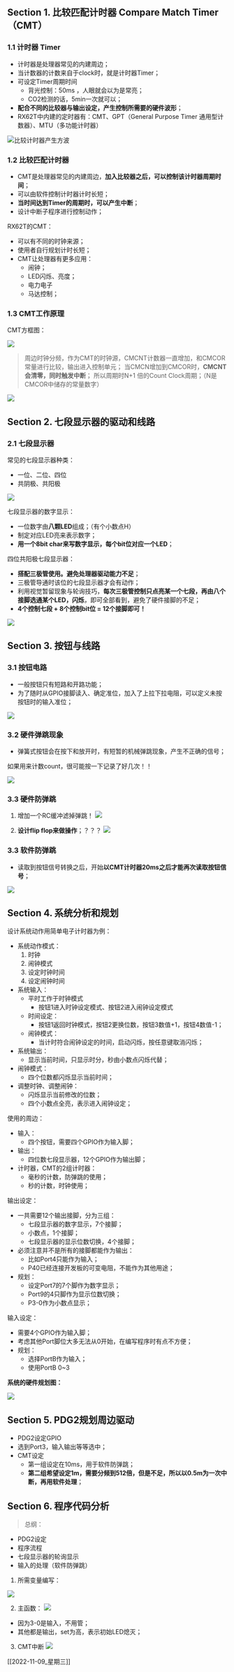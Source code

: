 
## Section 1. 比较匹配计时器 Compare Match Timer（CMT）

### 1.1 计时器 Timer

- 计时器是处理器常见的内建周边；
- 当计数器的计数来自于clock时，就是计时器Timer；
- 可设定Timer周期时间
	- 背光控制：50ms ，人眼就会以为是常亮；
	- CO2检测的话，5min一次就可以；
- **配合不同的比较器与输出设定，产生控制所需要的硬件波形**；
- RX62T中内建的定时器有：CMT、GPT（General Purpose Timer 通用型计数器）、MTU（多功能计时器）

![比较计时器产生方波](https://raw.githubusercontent.com/DustOfStars/ObsPicGo/master/Gavin_Obs/20221109162904.png)

### 1.2 比较匹配计时器

- CMT是处理器常见的内建周边，**加入比较器之后，可以控制该计时器周期时间**；
- 可以由软件控制计时器计时长短；
- **当时间达到Timer的周期时，可以产生中断**；
- 设计中断子程序进行控制动作；

RX62T的CMT：
- 可以有不同的时钟来源；
- 使用者自行规划计时长短；
- CMT让处理器有更多应用：
	- 闹钟；
	- LED闪烁、亮度；
	- 电力电子
	- 马达控制；


### 1.3 CMT工作原理

CMT方框图：

![](https://raw.githubusercontent.com/DustOfStars/ObsPicGo/master/Gavin_Obs/20221109172052.png)

> 周边时钟分频，作为CMT的时钟源，CMCNT计数器一直增加，和CMCOR常量进行比较，输出进入控制单元；
> 当CMCN增加到CMCOR时，**CMCNT会清零，同时触发中断**；
> 所以周期时N+1 倍的Count Clock周期；（N是CMCOR中储存的常量数字）

![](https://raw.githubusercontent.com/DustOfStars/ObsPicGo/master/Gavin_Obs/20221114103503.png)



## Section 2. 七段显示器的驱动和线路

### 2.1 七段显示器

常见的七段显示器种类：
- 一位、二位、四位
- 共阴极、共阳极

![](https://raw.githubusercontent.com/DustOfStars/ObsPicGo/master/Gavin_Obs/20221114111504.png)

七段显示器的数字显示：
- 一位数字由**八颗LED**组成；（有个小数点H）
- 制定对应LED亮来表示数字；
- **用一个8bit char来写数字显示，每个bit位对应一个LED**；

四位共阳极七段显示器：
- **搭配三极管使用。避免处理器驱动能力不足**；
- 三极管导通时该位的七段显示器才会有动作；
- 利用视觉暂留现象与轮询技巧，**每次三极管控制只点亮某一个七段，再由八个接脚选通某个LED，闪烁**，即可全部看到，避免了硬件接脚的不足；
- **4个控制七段 + 8个控制bit位 = 12个接脚即可！**

![](https://raw.githubusercontent.com/DustOfStars/ObsPicGo/master/Gavin_Obs/20221114111830.png)


## Section 3. 按钮与线路

### 3.1 按钮电路

- 一般按钮只有短路和开路功能；
- 为了随时从GPIO接脚读入、确定准位，加入了上拉下拉电阻，可以定义未按按钮时的输入准位；

![](https://raw.githubusercontent.com/DustOfStars/ObsPicGo/master/Gavin_Obs/20221114113046.png)

### 3.2 硬件弹跳现象

- 弹簧式按钮会在按下和放开时，有短暂的机械弹跳现象，产生不正确的信号；

如果用来计数count，很可能按一下记录了好几次！！

![](https://raw.githubusercontent.com/DustOfStars/ObsPicGo/master/Gavin_Obs/20221114113421.png)


### 3.3 硬件防弹跳

1. 增加一个RC缓冲滤掉弹跳！
	![](https://raw.githubusercontent.com/DustOfStars/ObsPicGo/master/Gavin_Obs/20221114113634.png)

2. **设计flip flop来做操作**；？？？
	![](https://raw.githubusercontent.com/DustOfStars/ObsPicGo/master/Gavin_Obs/20221114113807.png)

### 3.3 软件防弹跳

- 读取到按钮信号转换之后，开始**以CMT计时器20ms之后才能再次读取按钮信号**；

![](https://raw.githubusercontent.com/DustOfStars/ObsPicGo/master/Gavin_Obs/20221114114007.png)


## Section 4. 系统分析和规划

设计系统动作用简单电子计时器为例：
- 系统动作模式：
	1. 时钟
	2. 闹钟模式
	3. 设定时钟时间
	4. 设定闹钟时间
- 系统输入：
	- 平时工作于时钟模式
		- 按钮1进入时钟设定模式、按钮2进入闹钟设定模式
	- 时间设定：
		- 按钮1返回时钟模式，按钮2更换位数，按钮3数值+1，按钮4数值-1；
	- 闹钟模式：
		- 当计时符合闹钟设定的时间，启动闪烁，按任意键取消闪烁；
- 系统输出：
	- 显示当前时间，只显示时分，秒由小数点闪烁代替；
- 闹钟模式：
	- 四个位数都闪烁显示当前时间；
- 调整时钟、调整闹钟：
	- 闪烁显示当前修改的位数；
	- 四个小数点全亮，表示进入闹钟设定；

使用的周边：
- 输入：
	- 四个按钮，需要四个GPIO作为输入脚；
- 输出：
	- 四位数七段显示器，12个GPIO作为输出脚；
- 计时器，CMT的2组计时器：
	- 毫秒的计数，防弹跳的使用；
	- 秒的计数，时钟使用；

输出设定：
- 一共需要12个输出接脚，分为三组：
	- 七段显示器的数字显示，7个接脚；
	- 小数点，1个接脚；
	- 七段显示器的显示位数切换，4个接脚；
- 必须注意并不是所有的接脚都能作为输出：
	- 比如Port4只能作为输入；
	- P40已经连接开发板的可变电阻，不能作为其他用途；
- 规划：
	- 设定Port7的7个脚作为数字显示；
	- Port9的4只脚作为显示位数切换；
	- P3-0作为小数点显示；

输入设定：
- 需要4个GPIO作为输入脚；
- 考虑其他Port脚位大多无法从0开始，在编写程序时有点不方便；
- 规划：
	- 选择PortB作为输入；
	- 使用PortB 0~3

**系统的硬件规划图：**

![](https://raw.githubusercontent.com/DustOfStars/ObsPicGo/master/Gavin_Obs/20221114162336.png)



## Section 5. PDG2规划周边驱动

- PDG2设定GPIO
- 选到Port3，输入输出等等选中；
- CMT设定
	- 第一组设定在10ms，用于软件防弹跳；
	- **第二组希望设定1m，需要分频到512倍，但是不足，所以以0.5m为一次中断，再用软件处理**；

## Section 6. 程序代码分析

> 总纲：

- PDG2设定
- 程序流程
- 七段显示器的轮询显示
- 输入的处理（软件防弹跳）

1. 所需变量编写：

![](https://raw.githubusercontent.com/DustOfStars/ObsPicGo/master/Gavin_Obs/20221114163922.png)

2. 主函数：
![](https://raw.githubusercontent.com/DustOfStars/ObsPicGo/master/Gavin_Obs/20221114164201.png)
- 因为3-0是输入，不用管；
- 其他都是输出，set为高，表示初始LED熄灭；

3. CMT中断
![](https://raw.githubusercontent.com/DustOfStars/ObsPicGo/master/Gavin_Obs/20221114164839.png)







[[2022-11-09_星期三]]

